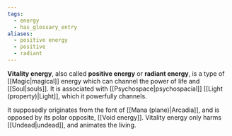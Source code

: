 ```yaml
---
tags:
  - energy
  - has_glossary_entry
aliases:
  - positive energy
  - positive
  - radiant
---
```

**Vitality energy**, also called **positive energy** or **radiant energy**, is a type of [[Magic|magical]] energy which can channel the power of life and [[Soul|souls]]. It is associated with [[Psychospace|psychospacial]] [[Light (property)|Light]], which it powerfully channels.

It supposedly originates from the font of [[Mana (plane)|Arcadia]], and is opposed by its polar opposite, [[Void energy]]. Vitality energy only harms [[Undead|undead]], and animates the living.
